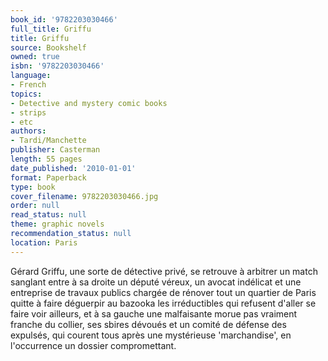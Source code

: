 ```yaml
---
book_id: '9782203030466'
full_title: Griffu
title: Griffu
source: Bookshelf
owned: true
isbn: '9782203030466'
language:
- French
topics:
- Detective and mystery comic books
- strips
- etc
authors:
- Tardi/Manchette
publisher: Casterman
length: 55 pages
date_published: '2010-01-01'
format: Paperback
type: book
cover_filename: 9782203030466.jpg
order: null
read_status: null
theme: graphic novels
recommendation_status: null
location: Paris
---
```

Gérard Griffu, une sorte de détective privé, se retrouve à arbitrer un match sanglant entre à sa droite un député véreux, un avocat indélicat et une entreprise de travaux publics chargée de rénover tout un quartier de Paris quitte à faire déguerpir au bazooka les irréductibles qui refusent d'aller se faire voir ailleurs, et à sa gauche une malfaisante morue pas vraiment franche du collier, ses sbires dévoués et un comité de défense des expulsés, qui courent tous après une mystérieuse 'marchandise', en l'occurrence un dossier compromettant.
